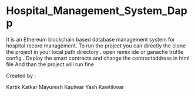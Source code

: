 # Hospital_Management_System_Dapp
It is an Ethereum blockchain based database management system for hospital record management.
To run the project you can directly the clone the project in your local path directory . open remix ide or ganache truflle config . Deploy the smart contracts and change the contractaddress in html file And than the project will run fine

Created by :

Kartik Katkar
Mayuresh Kaulwar
Yash Kawtikwar
